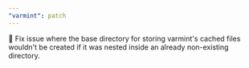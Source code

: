 ```yaml
---
"varmint": patch
---
```


🐛 Fix issue where the base directory for storing varmint's cached files wouldn't be created if it was nested inside an already non-existing directory.
